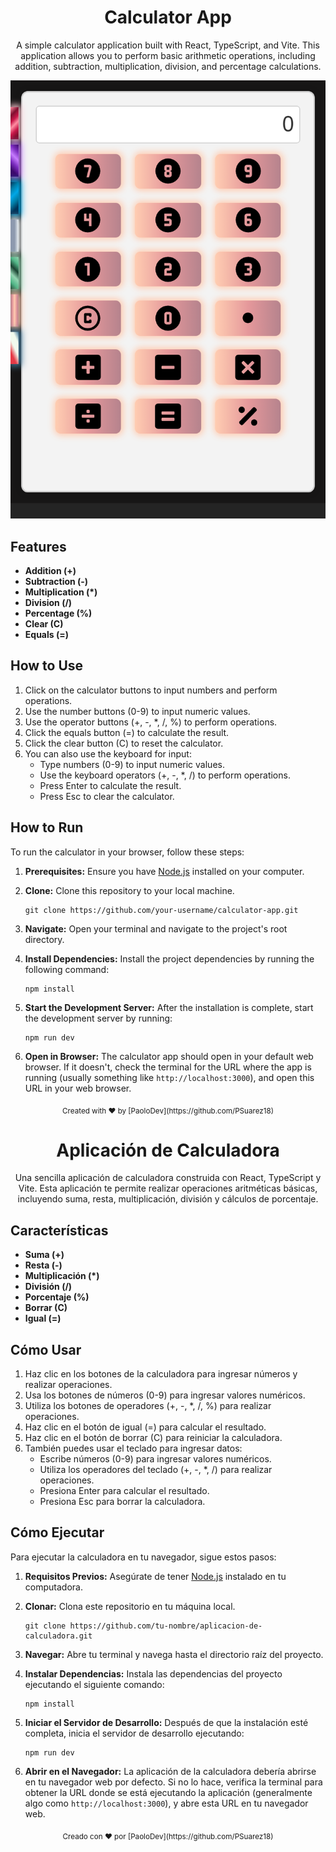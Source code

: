 <h1 align="center">Calculator App</h1>

<div align="center">
  <p>A simple calculator application built with React, TypeScript, and Vite. This application allows you to perform basic arithmetic operations, including addition, subtraction, multiplication, division, and percentage calculations.</p>
  <img src="src/assets/localhost_5173_.png" alt="calculator img">
</div>

## Features

- **Addition (+)**
- **Subtraction (-)**
- **Multiplication (\*)**
- **Division (/)**
- **Percentage (%)**
- **Clear (C)**
- **Equals (=)**

## How to Use

1. Click on the calculator buttons to input numbers and perform operations.
2. Use the number buttons (0-9) to input numeric values.
3. Use the operator buttons (+, -, \*, /, %) to perform operations.
4. Click the equals button (=) to calculate the result.
5. Click the clear button (C) to reset the calculator.
6. You can also use the keyboard for input:
   - Type numbers (0-9) to input numeric values.
   - Use the keyboard operators (+, -, \*, /) to perform operations.
   - Press Enter to calculate the result.
   - Press Esc to clear the calculator.

## How to Run

To run the calculator in your browser, follow these steps:

1. **Prerequisites:** Ensure you have [Node.js](https://nodejs.org/) installed on your computer.

2. **Clone:** Clone this repository to your local machine.

   ```
   git clone https://github.com/your-username/calculator-app.git
   ```

3. **Navigate:** Open your terminal and navigate to the project's root directory.

4. **Install Dependencies:** Install the project dependencies by running the following command:

   ```
   npm install
   ```

5. **Start the Development Server:** After the installation is complete, start the development server by running:

   ```
   npm run dev
   ```

6. **Open in Browser:** The calculator app should open in your default web browser. If it doesn't, check the terminal for the URL where the app is running (usually something like `http://localhost:3000`), and open this URL in your web browser.

<div align="center">
  <sub>Created with ❤️ by [PaoloDev](https://github.com/PSuarez18)</sub>
</div>

<h1 align="center">Aplicación de Calculadora</h1>

<div align="center">
  <p>Una sencilla aplicación de calculadora construida con React, TypeScript y Vite. Esta aplicación te permite realizar operaciones aritméticas básicas, incluyendo suma, resta, multiplicación, división y cálculos de porcentaje.</p>
</div>

## Características

- **Suma (+)**
- **Resta (-)**
- **Multiplicación (\*)**
- **División (/)**
- **Porcentaje (%)**
- **Borrar (C)**
- **Igual (=)**

## Cómo Usar

1. Haz clic en los botones de la calculadora para ingresar números y realizar operaciones.
2. Usa los botones de números (0-9) para ingresar valores numéricos.
3. Utiliza los botones de operadores (+, -, \*, /, %) para realizar operaciones.
4. Haz clic en el botón de igual (=) para calcular el resultado.
5. Haz clic en el botón de borrar (C) para reiniciar la calculadora.
6. También puedes usar el teclado para ingresar datos:
   - Escribe números (0-9) para ingresar valores numéricos.
   - Utiliza los operadores del teclado (+, -, \*, /) para realizar operaciones.
   - Presiona Enter para calcular el resultado.
   - Presiona Esc para borrar la calculadora.

## Cómo Ejecutar

Para ejecutar la calculadora en tu navegador, sigue estos pasos:

1. **Requisitos Previos:** Asegúrate de tener [Node.js](https://nodejs.org/) instalado en tu computadora.

2. **Clonar:** Clona este repositorio en tu máquina local.

   ```
   git clone https://github.com/tu-nombre/aplicacion-de-calculadora.git
   ```

3. **Navegar:** Abre tu terminal y navega hasta el directorio raíz del proyecto.

4. **Instalar Dependencias:** Instala las dependencias del proyecto ejecutando el siguiente comando:

   ```
   npm install
   ```

5. **Iniciar el Servidor de Desarrollo:** Después de que la instalación esté completa, inicia el servidor de desarrollo ejecutando:

   ```
   npm run dev
   ```

6. **Abrir en el Navegador:** La aplicación de la calculadora debería abrirse en tu navegador web por defecto. Si no lo hace, verifica la terminal para obtener la URL donde se está ejecutando la aplicación (generalmente algo como `http://localhost:3000`), y abre esta URL en tu navegador web.

<div align="center">
  <sub>Creado con ❤️ por [PaoloDev](https://github.com/PSuarez18)</sub>
</div>
